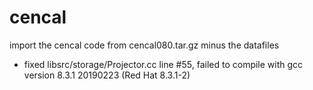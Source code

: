 # cencal

import the cencal code from cencal080.tar.gz minus the datafiles

* fixed libsrc/storage/Projector.cc line #55, failed to compile with gcc version 8.3.1 20190223 (Red Hat 8.3.1-2) 
